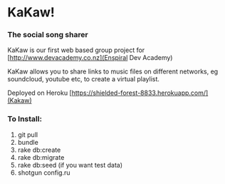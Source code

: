 # KaKaw!
### The social song sharer

KaKaw is our first web based group project for [http://www.devacademy.co.nz](Enspiral Dev Academy)

KaKaw allows you to share links to music files on different networks, eg soundcloud, youtube etc, to create a virtual playlist. 

Deployed on Heroku
[https://shielded-forest-8833.herokuapp.com/](Kakaw)

### To Install:

1. git pull
2. bundle
3. rake db:create
4. rake db:migrate
5. rake db:seed (if you want test data)
6. shotgun config.ru
